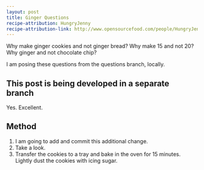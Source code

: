 ```yaml
---
layout: post
title: Ginger Questions
recipe-attribution: HungryJenny
recipe-attribution-link: http://www.opensourcefood.com/people/HungryJenny/recipes/soft-christmas-gingerbread-cookies
---
```


Why make ginger cookies and not ginger bread?
Why make 15 and not 20?
Why ginger and not chocolate chip?

I am posing these questions from the questions branch, locally.

## This post is being developed in a separate branch

Yes. Excellent.

## Method

1. I am going to add and commit this additional change.
2. Take a look.
3. Transfer the cookies to a tray and bake in the oven for 15 minutes. Lightly dust the cookies with icing sugar.
